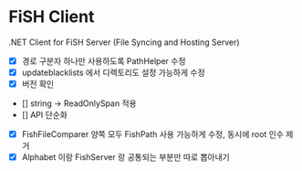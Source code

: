 # FiSH Client

.NET Client for FiSH Server (File Syncing and Hosting Server)

- [x] 경로 구분자 하나만 사용하도록 PathHelper 수정
- [x] updateblacklists 에서 디렉토리도 설정 가능하게 수정
- [x] 버전 확인
- [] string -> ReadOnlySpan<char> 적용
- [] API 단순화
- [x] FishFileComparer 양쪽 모두 FishPath 사용 가능하게 수정, 동시에 root 인수 제거 
- [x] Alphabet 이랑 FishServer 랑 공통되는 부분만 따로 뽑아내기